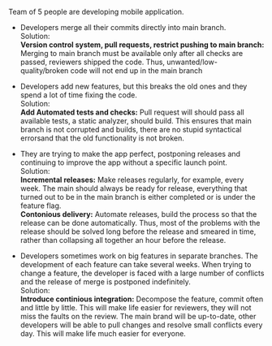 Team of 5 people are developing mobile application. 
- Developers merge all their commits directly into main branch. \
Solution: \
****Version control system, pull requests, restrict pushing to main branch:**** Merging to main branch must be available only after all checks are passed, reviewers shipped the code. Thus, unwanted/low-quality/broken code will not end up in the main branch

- Developers add new features, but this breaks the old ones and they spend a lot of time fixing the code. \
Solution: \
****Add Automated tests and checks:**** Pull request will should pass all available tests, a static analyzer, should build. This ensures that main branch is not corrupted and builds, there are no stupid syntactical errorsand that the old functionality is not broken.

- They are trying to make the app perfect, postponing releases and continuing to improve the app without a specific launch point. \
Solution: \
****Incremental releases:**** Make releases regularly, for example, every week. The main should always be ready for release, everything that turned out to be in the main branch is either completed or is under the feature flag. \
****Сontonious delivery:**** Automate releases, build the process so that the release can be done automatically. Thus, most of the problems with the release should be solved long before the release and smeared in time, rather than collapsing all together an hour before the release.

- Developers sometimes work on big features in separate branches. The development of each feature can take several weeks. When trying to change a feature, the developer is faced with a large number of conflicts and the release of merge is postponed indefinitely. \
Solution: \
****Introduce continious integration:**** Decompose the feature, commit often and little by little. This will make life easier for reviewers, they will not miss the faults on the review. The main brand will be up-to-date, other developers will be able to pull changes and resolve small conflicts every day. This will make life much easier for everyone.
